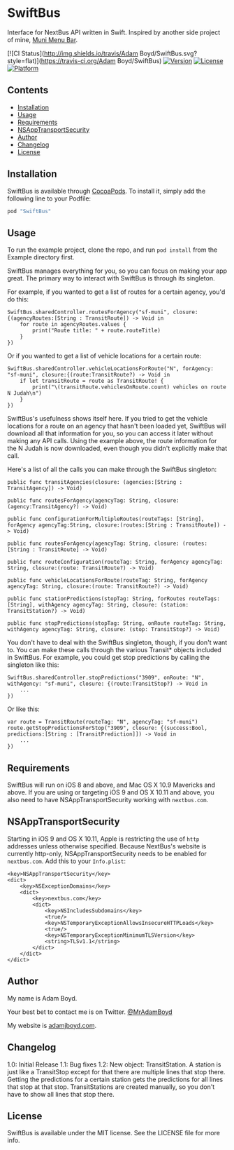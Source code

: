 # SwiftBus
Interface for NextBus API written in Swift. Inspired by another side project of mine, [Muni Menu Bar](https://github.com/MrAdamBoyd/MuniMenuBar).

[![CI Status](http://img.shields.io/travis/Adam Boyd/SwiftBus.svg?style=flat)](https://travis-ci.org/Adam Boyd/SwiftBus)
[![Version](https://img.shields.io/cocoapods/v/SwiftBus.svg?style=flat)](http://cocoapods.org/pods/SwiftBus)
[![License](https://img.shields.io/cocoapods/l/SwiftBus.svg?style=flat)](http://cocoapods.org/pods/SwiftBus)
[![Platform](https://img.shields.io/cocoapods/p/SwiftBus.svg?style=flat)](http://cocoapods.org/pods/SwiftBus)

## Contents
* [Installation](#installation)
* [Usage](#usage)
* [Requirements](#requirements)
* [NSAppTransportSecurity](#nsapptransportsecurity)
* [Author](#author)
* [Changelog](#changelog)
* [License](#license)

## Installation

SwiftBus is available through [CocoaPods](http://cocoapods.org). To install
it, simply add the following line to your Podfile:

```ruby
pod "SwiftBus"
```

## Usage

To run the example project, clone the repo, and run `pod install` from the Example directory first.

SwiftBus manages everything for you, so you can focus on making your app great. The primary way to interact with SwiftBus is through its singleton.

For example, if you wanted to get a list of routes for a certain agency, you'd do this:
```
SwiftBus.sharedController.routesForAgency("sf-muni", closure: {(agencyRoutes:[String : TransitRoute]) -> Void in
    for route in agencyRoutes.values {
        print("Route title: " + route.routeTitle)
    }
})
```

Or if you wanted to get a list of vehicle locations for a certain route:
```
SwiftBus.sharedController.vehicleLocationsForRoute("N", forAgency: "sf-muni", closure:{(route:TransitRoute?) -> Void in
    if let transitRoute = route as TransitRoute! {
        print("\(transitRoute.vehiclesOnRoute.count) vehicles on route N Judah\n")
    }
})
```

SwiftBus's usefulness shows itself here. If you tried to get the vehicle locations for a route on an agency that hasn't been loaded yet, SwiftBus will download all that information for you, so you can access it later without making any API calls. Using the example above, the route information for the N Judah is now downloaded, even though you didn't explicitly make that call.

Here's a list of all the calls you can make through the SwiftBus singleton:
```
public func transitAgencies(closure: (agencies:[String : TransitAgency]) -> Void)

public func routesForAgency(agencyTag: String, closure: (agency:TransitAgency?) -> Void)

public func configurationForMultipleRoutes(routeTags: [String], forAgency agencyTag:String, closure:(routes:[String : TransitRoute]) -> Void)

public func routesForAgency(agencyTag: String, closure: (routes:[String : TransitRoute] -> Void)

public func routeConfiguration(routeTag: String, forAgency agencyTag: String, closure:(route: TransitRoute?) -> Void)

public func vehicleLocationsForRoute(routeTag: String, forAgency agencyTag: String, closure:(route: TransitRoute?) -> Void)

public func stationPredictions(stopTag: String, forRoutes routeTags: [String], withAgency agencyTag: String, closure: (station: TransitStation?) -> Void)

public func stopPredictions(stopTag: String, onRoute routeTag: String, withAgency agencyTag: String, closure: (stop: TransitStop?) -> Void)
```

You don't have to deal with the SwiftBus singleton, though, if you don't want to. You can make these calls through the various Transit* objects included in SwiftBus. For example, you could get stop predictions by calling the singleton like this:
```
SwiftBus.sharedController.stopPredictions("3909", onRoute: "N", withAgency: "sf-muni", closure: {(route:TransitStop?) -> Void in
    ...
})
```

Or like this:
```
var route = TransitRoute(routeTag: "N", agencyTag: "sf-muni")
route.getStopPredictionsForStop("3909", closure: {(success:Bool, predictions:[String : [TransitPrediction]]) -> Void in
    ...
})
```

## Requirements
SwiftBus will run on iOS 8 and above, and Mac OS X 10.9 Mavericks and above. If you are using or targeting iOS 9 and OS X 10.11 and above, you also need to have NSAppTransportSecurity working with `nextbus.com`.

## NSAppTransportSecurity
Starting in iOS 9 and OS X 10.11, Apple is restricting the use of `http` addresses unless otherwise specified. Because NextBus's website is currently http-only, NSAppTransportSecurity needs to be enabled for `nextbus.com`. Add this to your `Info.plist`:

```
<key>NSAppTransportSecurity</key>
<dict>
    <key>NSExceptionDomains</key>
    <dict>
        <key>nextbus.com</key>
        <dict>
            <key>NSIncludesSubdomains</key>
            <true/>
            <key>NSTemporaryExceptionAllowsInsecureHTTPLoads</key>
            <true/>
            <key>NSTemporaryExceptionMinimumTLSVersion</key>
            <string>TLSv1.1</string>
        </dict>
    </dict>
</dict>
```

## Author
My name is Adam Boyd.

Your best bet to contact me is on Twitter. [@MrAdamBoyd](https://twitter.com/MrAdamBoyd)

My website is [adamjboyd.com](http://www.adamjboyd.com).

## Changelog
1.0: Initial Release
1.1: Bug fixes
1.2: New object: TransitStation. A station is just like a TransitStop except for that there are multiple lines that stop there. Getting the predictions for a certain station gets the predictions for all lines that stop at that stop. TransitStations are created manually, so you don't have to show all lines that stop there.

## License

SwiftBus is available under the MIT license. See the LICENSE file for more info.

